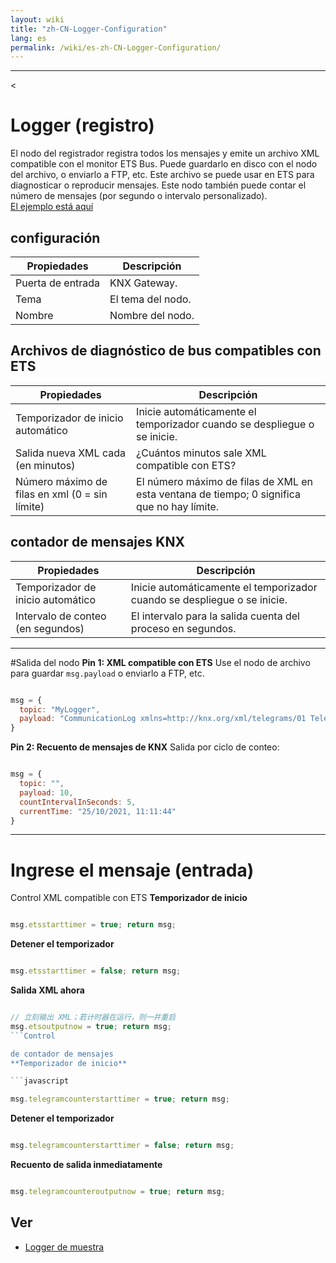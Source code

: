 ```yaml
---
layout: wiki
title: "zh-CN-Logger-Configuration"
lang: es
permalink: /wiki/es-zh-CN-Logger-Configuration/
---
```

---
<
# Logger (registro)
El nodo del registrador registra todos los mensajes y emite un archivo XML compatible con el monitor ETS Bus.
Puede guardarlo en disco con el nodo del archivo, o enviarlo a FTP, etc. Este archivo se puede usar en ETS para diagnosticar o reproducir mensajes.
Este nodo también puede contar el número de mensajes (por segundo o intervalo personalizado).<br/> <a href = "/node-red-contrib-knx-ultimate/wiki/logger-sample" target = "_ blank"> El ejemplo está aquí </a>
## configuración
| Propiedades | Descripción |
|-|-|
| Puerta de entrada | KNX Gateway. |
| Tema | El tema del nodo. |
| Nombre | Nombre del nodo. |
## Archivos de diagnóstico de bus compatibles con ETS
|Propiedades | Descripción |
|-|-|
| Temporizador de inicio automático | Inicie automáticamente el temporizador cuando se despliegue o se inicie. |
|Salida nueva XML cada (en minutos) | ¿Cuántos minutos sale XML compatible con ETS? |
| Número máximo de filas en xml (0 = sin límite) |El número máximo de filas de XML en esta ventana de tiempo; 0 significa que no hay límite. |
## contador de mensajes KNX
| Propiedades |Descripción |
|-|-|
| Temporizador de inicio automático | Inicie automáticamente el temporizador cuando se despliegue o se inicie.|
| Intervalo de conteo (en segundos) | El intervalo para la salida cuenta del proceso en segundos.|
---
#Salida del nodo
**Pin 1: XML compatible con ETS**
Use el nodo de archivo para guardar `msg.payload` o enviarlo a FTP, etc.

```javascript

msg = {
  topic: "MyLogger",
  payload: "CommunicationLog xmlns=http://knx.org/xml/telegrams/01 Telegram Timestamp=2020-03-27T07:32:39.470Z Service=L_Data.ind...." // XML 字符串
}
```

**Pin 2: Recuento de mensajes de KNX**
Salida por ciclo de conteo:

```javascript

msg = {
  topic: "",
  payload: 10,
  countIntervalInSeconds: 5,
  currentTime: "25/10/2021, 11:11:44"
}
```

---

# Ingrese el mensaje (entrada)
Control XML compatible con ETS
**Temporizador de inicio** 

```javascript

msg.etsstarttimer = true; return msg;
```

**Detener el temporizador** 

```javascript

msg.etsstarttimer = false; return msg;
```

**Salida XML ahora** 

```javascript

// 立刻输出 XML；若计时器在运行，则一并重启
msg.etsoutputnow = true; return msg;
```Control

de contador de mensajes
**Temporizador de inicio** 

```javascript

msg.telegramcounterstarttimer = true; return msg;
```

**Detener el temporizador** 

```javascript

msg.telegramcounterstarttimer = false; return msg;
```

**Recuento de salida inmediatamente** 

```javascript

msg.telegramcounteroutputnow = true; return msg;
```

## Ver
- [Logger de muestra](/node-red-contrib-knx-ultimate/wiki/Logger-Sample)
